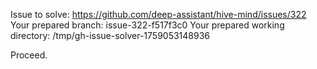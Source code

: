 Issue to solve: https://github.com/deep-assistant/hive-mind/issues/322
Your prepared branch: issue-322-f517f3c0
Your prepared working directory: /tmp/gh-issue-solver-1759053148936

Proceed.